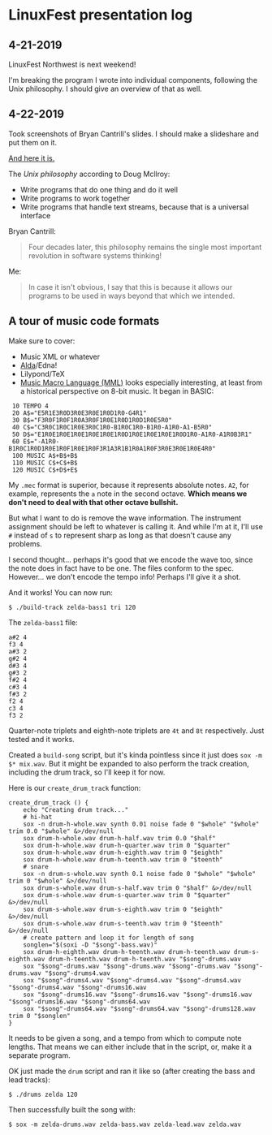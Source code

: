 # LinuxFest presentation log

## 4-21-2019

LinuxFest Northwest is next weekend!

I'm breaking the program I wrote into individual components, following the Unix philosophy. I should give an overview of that as well. 

## 4-22-2019

Took screenshots of Bryan Cantrill's slides. I should make a slideshare and put them on it.

[And here it is.](https://www.slideshare.net/BobbyTowers1/unix-141630706)

The *Unix philosophy* according to Doug Mcllroy:

* Write programs that do one thing and do it well
* Write programs to work together
* Write programs that handle text streams, because that is a universal interface

Bryan Cantrill:

> Four decades later, this philosophy remains the single most important revolution in software systems thinking!

Me:

> In case it isn't obvious, I say that this is because it allows our programs to be used in ways beyond that which we intended.

## A tour of music code formats

Make sure to cover:

* Music XML or whatever
* [Alda](https://github.com/alda-lang/alda)/Edna!
* Lilypond/TeX
* [Music Macro Language (MML)](https://en.wikipedia.org/wiki/Music_Macro_Language) looks especially interesting, at least from a historical perspective on 8-bit music. It began in BASIC:

```
 10 TEMPO 4
 20 A$="E5R1E3R0D3R0E3R0E1R0D1R0-G4R1"
 30 B$="F3R0F1R0F1R0A3R0F1R0E1R0D1R0D1R0E5R0"
 40 C$="C3R0C1R0C1R0E3R0C1R0-B1R0C1R0-B1R0-A1R0-A1-B5R0"
 50 D$="E1R0E1R0E1R0E1R0E1R0E1R0D1R0E1R0E1R0E1R0D1R0-A1R0-A1R0B3R1"
 60 E$="-A1R0-B1R0C1R0D1R0E1R0F1R0E1R0F3R1A3R1B1R0A1R0F3R0E3R0E1R0E4R0"
 100 MUSIC A$+B$+B$
 110 MUSIC C$+C$+B$
 120 MUSIC C$+D$+E$
```

My `.mec` format is superior, because it represents absolute notes. `A2`, for example, represents the `a` note in the second octave. **Which means we don't need to deal with that other octave bullshit.**

But what I want to do is remove the wave information. The instrument assignment should be left to whatever is calling it. And while I'm at it, I'll use `#` instead of `s` to represent sharp as long as that doesn't cause any problems.

I second thought... perhaps it's good that we encode the wave too, since the note does in fact have to be one. The files conform to the spec. However... we don't encode the tempo info! Perhaps I'll give it a shot.

And it works! You can now run:

`$ ./build-track zelda-bass1 tri 120`

The `zelda-bass1` file:

```
a#2 4
f3 4
a#3 2
g#2 4
d#3 4
g#3 2
f#2 4
c#3 4
f#3 2
f2 4
c3 4
f3 2
```

Quarter-note triplets and eighth-note triplets are `4t` and `8t` respectively. Just tested and it works.

Created a `build-song` script, but it's kinda pointless since it just does `sox -m $* mix.wav`. But it might be expanded to also perform the track creation, including the drum track, so I'll keep it for now.

Here is our `create_drum_track` function:

```
create_drum_track () {
	echo "Creating drum track..."
	# hi-hat
	sox -n drum-h-whole.wav synth 0.01 noise fade 0 "$whole" "$whole" trim 0.0 "$whole" &>/dev/null
	sox drum-h-whole.wav drum-h-half.wav trim 0.0 "$half"
	sox drum-h-whole.wav drum-h-quarter.wav trim 0 "$quarter"
	sox drum-h-whole.wav drum-h-eighth.wav trim 0 "$eighth"
	sox drum-h-whole.wav drum-h-teenth.wav trim 0 "$teenth"
	# snare
	sox -n drum-s-whole.wav synth 0.1 noise fade 0 "$whole" "$whole" trim 0 "$whole" &>/dev/null
	sox drum-s-whole.wav drum-s-half.wav trim 0 "$half" &>/dev/null
	sox drum-s-whole.wav drum-s-quarter.wav trim 0 "$quarter" &>/dev/null
	sox drum-s-whole.wav drum-s-eighth.wav trim 0 "$eighth" &>/dev/null
	sox drum-s-whole.wav drum-s-teenth.wav trim 0 "$teenth" &>/dev/null
	# create pattern and loop it for length of song
	songlen="$(soxi -D "$song"-bass.wav)"
	sox drum-h-eighth.wav drum-h-teenth.wav drum-h-teenth.wav drum-s-eighth.wav drum-h-teenth.wav drum-h-teenth.wav "$song"-drums.wav
	sox "$song"-drums.wav "$song"-drums.wav "$song"-drums.wav "$song"-drums.wav "$song"-drums4.wav
	sox "$song"-drums4.wav "$song"-drums4.wav "$song"-drums4.wav "$song"-drums4.wav "$song"-drums16.wav
	sox "$song"-drums16.wav "$song"-drums16.wav "$song"-drums16.wav "$song"-drums16.wav "$song"-drums64.wav
	sox "$song"-drums64.wav "$song"-drums64.wav "$song"-drums128.wav trim 0 "$songlen"
}
```

It needs to be given a song, and a tempo from which to compute note lengths. That means we can either include that in the script, or, make it a separate program.

OK just made the `drum` script and ran it like so (after creating the bass and lead tracks):

```
$ ./drums zelda 120
```

Then successfully built the song with:

```
$ sox -m zelda-drums.wav zelda-bass.wav zelda-lead.wav zelda.wav
```